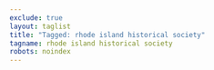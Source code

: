 ```yaml
---
exclude: true
layout: taglist
title: "Tagged: rhode island historical society"
tagname: rhode island historical society
robots: noindex
---
```

